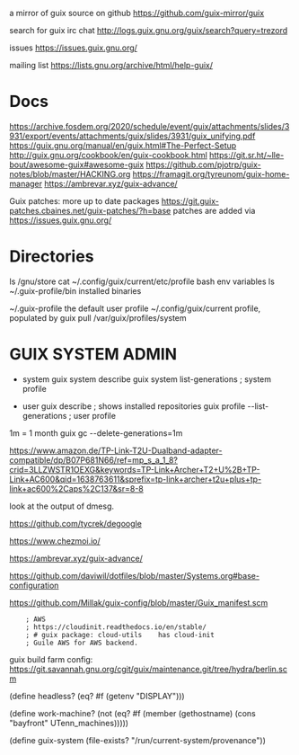 
a mirror of guix source on github
https://github.com/guix-mirror/guix

search for guix irc chat
http://logs.guix.gnu.org/guix/search?query=trezord

issues
https://issues.guix.gnu.org/

mailing list
https://lists.gnu.org/archive/html/help-guix/

# Docs
https://archive.fosdem.org/2020/schedule/event/guix/attachments/slides/3931/export/events/attachments/guix/slides/3931/guix_unifying.pdf
https://guix.gnu.org/manual/en/guix.html#The-Perfect-Setup
http://guix.gnu.org/cookbook/en/guix-cookbook.html
https://git.sr.ht/~lle-bout/awesome-guix#awesome-guix
https://github.com/pjotrp/guix-notes/blob/master/HACKING.org
https://framagit.org/tyreunom/guix-home-manager
https://ambrevar.xyz/guix-advance/

Guix patches: more up to date packages 
https://git.guix-patches.cbaines.net/guix-patches/?h=base 
patches are added via https://issues.guix.gnu.org/

# Directories
ls /gnu/store
cat  ~/.config/guix/current/etc/profile       bash env variables
ls  ~/.guix-profile/bin                              installed binaries

~/.guix-profile                    the default user profile
~/.config/guix/current         profile, populated by guix pull
/var/guix/profiles/system



# GUIX SYSTEM ADMIN

* system
guix system describe
guix system list-generations               ; system profile

* user
guix describe                             ; shows installed repositories
guix profile --list-generations            ; user profile


1m = 1 month
guix gc --delete-generations=1m


https://www.amazon.de/TP-Link-T2U-Dualband-adapter-compatible/dp/B07P681N66/ref=mp_s_a_1_8?crid=3LLZWSTR1OEXG&keywords=TP-Link+Archer+T2+U%2B+TP-Link+AC600&qid=1638763611&sprefix=tp-link+archer+t2u+plus+tp-link+ac600%2Caps%2C137&sr=8-8



look at the output of dmesg.

https://github.com/tycrek/degoogle

https://www.chezmoi.io/





https://ambrevar.xyz/guix-advance/

https://github.com/daviwil/dotfiles/blob/master/Systems.org#base-configuration


https://github.com/Millak/guix-config/blob/master/Guix_manifest.scm


        ; AWS
        ; https://cloudinit.readthedocs.io/en/stable/
        ; # guix package: cloud-utils    has cloud-init
        ; Guile AWS for AWS backend.


guix build farm config:
https://git.savannah.gnu.org/cgit/guix/maintenance.git/tree/hydra/berlin.scm



(define headless?
  (eq? #f (getenv "DISPLAY")))

  (define work-machine?
  (not (eq? #f (member (gethostname)
                       (cons "bayfront"
                             UTenn_machines)))))

(define guix-system
  (file-exists? "/run/current-system/provenance"))
  
                          